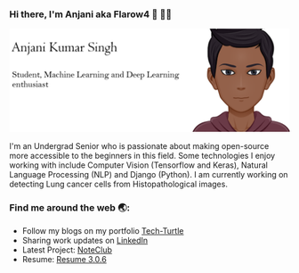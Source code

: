 ### Hi there, I'm Anjani aka Flarow4 👋 :man_technologist:

![Portfolio Image](https://raw.githubusercontent.com/Anjani100/Anjani100/master/git-avatar.png)

I'm an Undergrad Senior who is passionate about making open-source more accessible to the beginners in this field. Some technologies I enjoy working with include Computer Vision (Tensorflow and Keras), Natural Language Processing (NLP) and Django (Python).
I am currently working on detecting Lung cancer cells from Histopathological images.

### Find me around the web :earth_asia::

* Follow my blogs on my portfolio [Tech-Turtle](https://www.tech-turtle.com/)
* Sharing work updates on [LinkedIn](https://www.linkedin.com/in/anjani-kumar-singh-77337516a/)
* Latest Project: [NoteClub](https://www.noteclub.engineer/)
* Resume: [Resume 3.0.6](https://github.com/Anjani100/Anjani100/blob/master/Resume%203.0.6.pdf)
<!--
**Anjani100/Anjani100** is a ✨ _special_ ✨ repository because its `README.md` (this file) appears on your GitHub profile.

Here are some ideas to get you started:

- 🔭 I’m currently working on ...
- 🌱 I’m currently learning ...
- 👯 I’m looking to collaborate on ...
- 🤔 I’m looking for help with ...
- 💬 Ask me about ...
- 📫 How to reach me: ...
- 😄 Pronouns: ...
- ⚡ Fun fact: ...
-->
